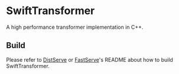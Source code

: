 # SwiftTransformer

A high performance transformer implementation in C++.

## Build

Please refer to [DistServe](https://github.com/LLMServe/DistServe) or [FastServe](https://github.com/LLMServe/FastServe)'s README about how to build SwiftTransformer.